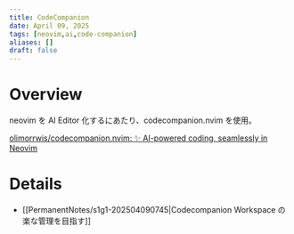 ```yaml
---
title: CodeCompanion
date: April 09, 2025
tags: [neovim,ai,code-companion]
aliases: []
draft: false
---
```


# Overview

neovim を AI Editor 化するにあたり、codecompanion.nvim を使用。

[olimorrwis/codecompanion.nvim: ✨ AI-powered coding, seamlessly in Neovim](https://github.com/olimorris/codecompanion.nvim)

# Details

- [[PermanentNotes/s1g1-202504090745|Codecompanion Workspace の楽な管理を目指す]]
